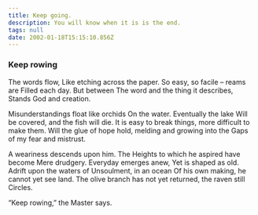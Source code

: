 ```yaml
---
title: Keep going.
description: You will know when it is is the end.
tags: null
date: 2002-01-18T15:15:10.856Z
---
```


<div class="poem">

<h3>Keep rowing</h3>

The words flow,
Like etching across the paper.
So easy, so facile – reams are
Filled each day. But between
The word and the thing it describes,
Stands God and creation.

Misunderstandings float like orchids
On the water. Eventually the lake
Will be covered, and the fish will die.
It is easy to break things, more difficult to
make them.
Will the glue of hope hold,
melding and growing into the
Gaps of my fear and mistrust.

A weariness descends upon him. The
Heights to which he aspired have become
Mere drudgery. Everyday emerges anew,
Yet is shaped as old. Adrift upon the waters of
Unsoulment, in an ocean
Of his own making, he cannot yet see land.
The olive branch has not yet returned, the raven still
Circles.

“Keep rowing,” the Master says.

</div>
